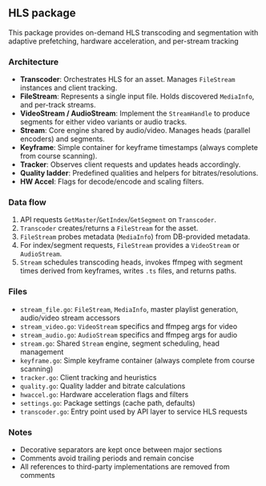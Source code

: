 ## HLS package

This package provides on-demand HLS transcoding and segmentation with adaptive prefetching, hardware acceleration, and per-stream tracking

### Architecture

- **Transcoder**: Orchestrates HLS for an asset. Manages `FileStream` instances and client tracking.
- **FileStream**: Represents a single input file. Holds discovered `MediaInfo`, and per-track streams.
- **VideoStream / AudioStream**: Implement the `StreamHandle` to produce segments for either video variants or audio tracks.
- **Stream**: Core engine shared by audio/video. Manages heads (parallel encoders) and segments.
- **Keyframe**: Simple container for keyframe timestamps (always complete from course scanning).
- **Tracker**: Observes client requests and updates heads accordingly.
- **Quality ladder**: Predefined qualities and helpers for bitrates/resolutions.
- **HW Accel**: Flags for decode/encode and scaling filters.

### Data flow

1. API requests `GetMaster`/`GetIndex`/`GetSegment` on `Transcoder`.
2. `Transcoder` creates/returns a `FileStream` for the asset.
3. `FileStream` probes metadata (`MediaInfo`) from DB-provided metadata.
4. For index/segment requests, `FileStream` provides a `VideoStream` or `AudioStream`.
5. `Stream` schedules transcoding heads, invokes ffmpeg with segment times derived from keyframes, writes `.ts` files, and returns paths.

### Files

- `stream_file.go`: `FileStream`, `MediaInfo`, master playlist generation, audio/video stream accessors
- `stream_video.go`: `VideoStream` specifics and ffmpeg args for video
- `stream_audio.go`: `AudioStream` specifics and ffmpeg args for audio
- `stream.go`: Shared `Stream` engine, segment scheduling, head management
- `keyframe.go`: Simple keyframe container (always complete from course scanning)
- `tracker.go`: Client tracking and heuristics
- `quality.go`: Quality ladder and bitrate calculations
- `hwaccel.go`: Hardware acceleration flags and filters
- `settings.go`: Package settings (cache path, defaults)
- `transcoder.go`: Entry point used by API layer to service HLS requests

### Notes

- Decorative separators are kept once between major sections
- Comments avoid trailing periods and remain concise
- All references to third-party implementations are removed from comments
